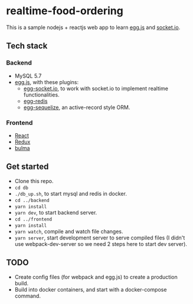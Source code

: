 # realtime-food-ordering
This is a sample nodejs + reactjs web app to learn [egg.js](https://eggjs.org) and [socket.io](https://socket.io).

## Tech stack
### Backend
* MySQL 5.7
* [egg.js](https://eggjs.org), with these plugins:
    * [egg-socket.io](https://github.com/eggjs/egg-socket.io), to work with socket.io to implement realtime functionalities.
    * [egg-redis](https://github.com/eggjs/egg-redis)
    * [egg-sequelize](https://github.com/eggjs/egg-sequelize), an active-record style ORM.

### Frontend
* [React](https://reactjs.org/)
* [Redux](https://redux.js.org)
* [bulma](https://bulma.io)

## Get started
* Clone this repo.
* `cd db`
* `./db_up.sh`, to start mysql and redis in docker.
* `cd ../backend`
* `yarn install`
* `yarn dev`, to start backend server.
* `cd ../frontend`
* `yarn install`
* `yarn watch`, compile and watch file changes.
* `yarn server`, start development server to serve compiled files (I didn't use webpack-dev-server so we need 2 steps here to start dev server).

## TODO
* Create config files (for webpack and egg.js) to create a production build.
* Build into docker containers, and start with a docker-compose command.

